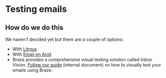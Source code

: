 # Testing emails

## How do we do this

We haven't decided yet but there are a couple of options:

- With [Litmus](https://www.litmus.com/pre-send-testing/)
- With [Email on Acid](https://www.emailonacid.com/)
- Braze provides a comprehensive visual testing solution called _Inbox Vision_. [Follow our guide](https://docs.google.com/document/d/1zXUq2BIVEVEj0zolB77tskO0bvtVkB3CWj8eaiADMCo/) (internal document) on how to visually test your emails using Braze.
